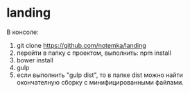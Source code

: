 # landing<br>

В консоле: <br>
1. git clone https://github.com/notemka/landing <br>
2. перейти в папку с проектом, выполнить: npm install <br>
3. bower install <br>
4. gulp <br>
5. если выполнить "gulp dist", то в папке dist можно найти окончателную сборку с минифицированными файлами.
